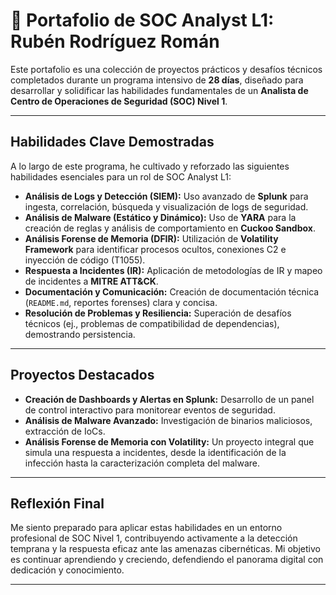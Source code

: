 # 🚀 Portafolio de SOC Analyst L1: Rubén Rodríguez Román

Este portafolio es una colección de proyectos prácticos y desafíos técnicos completados durante un programa intensivo de **28 días**, diseñado para desarrollar y solidificar las habilidades fundamentales de un **Analista de Centro de Operaciones de Seguridad (SOC) Nivel 1**.

---

## Habilidades Clave Demostradas

A lo largo de este programa, he cultivado y reforzado las siguientes habilidades esenciales para un rol de SOC Analyst L1:

* **Análisis de Logs y Detección (SIEM):** Uso avanzado de **Splunk** para ingesta, correlación, búsqueda y visualización de logs de seguridad.
* **Análisis de Malware (Estático y Dinámico):** Uso de **YARA** para la creación de reglas y análisis de comportamiento en **Cuckoo Sandbox**.
* **Análisis Forense de Memoria (DFIR):** Utilización de **Volatility Framework** para identificar procesos ocultos, conexiones C2 e inyección de código (T1055).
* **Respuesta a Incidentes (IR):** Aplicación de metodologías de IR y mapeo de incidentes a **MITRE ATT&CK**.
* **Documentación y Comunicación:** Creación de documentación técnica (`README.md`, reportes forenses) clara y concisa.
* **Resolución de Problemas y Resiliencia:** Superación de desafíos técnicos (ej., problemas de compatibilidad de dependencias), demostrando persistencia.

---

## Proyectos Destacados

* **Creación de Dashboards y Alertas en Splunk:** Desarrollo de un panel de control interactivo para monitorear eventos de seguridad.
* **Análisis de Malware Avanzado:** Investigación de binarios maliciosos, extracción de IoCs.
* **Análisis Forense de Memoria con Volatility:** Un proyecto integral que simula una respuesta a incidentes, desde la identificación de la infección hasta la caracterización completa del malware.

---

## Reflexión Final

Me siento preparado para aplicar estas habilidades en un entorno profesional de SOC Nivel 1, contribuyendo activamente a la detección temprana y la respuesta eficaz ante las amenazas cibernéticas. Mi objetivo es continuar aprendiendo y creciendo, defendiendo el panorama digital con dedicación y conocimiento.

---
